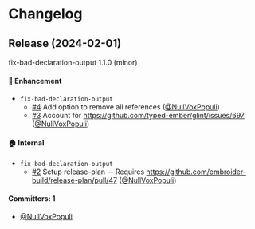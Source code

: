 # Changelog

## Release (2024-02-01)

fix-bad-declaration-output 1.1.0 (minor)

#### :rocket: Enhancement
* `fix-bad-declaration-output`
  * [#4](https://github.com/NullVoxPopuli/fix-bad-declaration-output/pull/4) Add option to remove all references ([@NullVoxPopuli](https://github.com/NullVoxPopuli))
  * [#3](https://github.com/NullVoxPopuli/fix-bad-declaration-output/pull/3) Account for https://github.com/typed-ember/glint/issues/697 ([@NullVoxPopuli](https://github.com/NullVoxPopuli))

#### :house: Internal
* `fix-bad-declaration-output`
  * [#2](https://github.com/NullVoxPopuli/fix-bad-declaration-output/pull/2) Setup release-plan -- Requires https://github.com/embroider-build/release-plan/pull/47 ([@NullVoxPopuli](https://github.com/NullVoxPopuli))

#### Committers: 1
- [@NullVoxPopuli](https://github.com/NullVoxPopuli)
